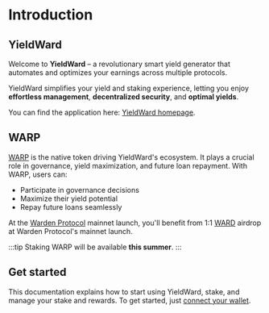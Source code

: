 ﻿---
sidebar_position: 1
id: home-doc
slug: /
---

# Introduction

## YieldWard

Welcome to **YieldWard** – a revolutionary smart yield generator that automates and optimizes your earnings across multiple protocols.

YieldWard simplifies your yield and staking experience, letting you enjoy **effortless management**, **decentralized security**, and **optimal yields**.

You can find the application here: [YieldWard homepage](https://yieldward.com).

## WARP

[WARP](https://docs.wardenprotocol.org/tokens/warp-token/warp) is the native token driving YieldWard's ecosystem. It plays a crucial role in governance, yield maximization, and future loan repayment. With WARP, users can:

- Participate in governance decisions
- Maximize their yield potential
- Repay future loans seamlessly

At the [Warden Protocol](https://wardenprotocol.org) mainnet launch, you'll benefit from 1:1 [WARD](https://docs.wardenprotocol.org/tokens/ward-token/ward) airdrop at Warden Protocol's mainnet launch.

:::tip
Staking WARP will be available **this summer**.
:::

## Get started

This documentation explains how to start using YieldWard, stake, and manage your stake and rewards. To get started, just [connect your wallet](connect-your-wallet).